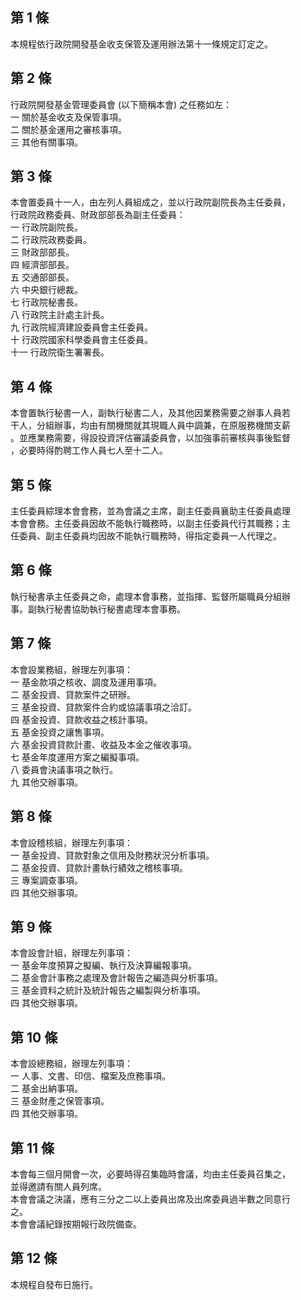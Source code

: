 第 1 條
-------
本規程依行政院開發基金收支保管及運用辦法第十一條規定訂定之。

第 2 條
-------
行政院開發基金管理委員會 (以下簡稱本會) 之任務如左：  
一  關於基金收支及保管事項。  
二  關於基金運用之審核事項。  
三  其他有關事項。

第 3 條
-------
本會置委員十一人，由左列人員組成之，並以行政院副院長為主任委員，  
行政院政務委員、財政部部長為副主任委員：  
一  行政院副院長。  
二  行政院政務委員。  
三  財政部部長。  
四  經濟部部長。  
五  交通部部長。  
六  中央銀行總裁。  
七  行政院秘書長。  
八  行政院主計處主計長。  
九  行政院經濟建設委員會主任委員。  
十  行政院國家科學委員會主任委員。  
十一  行政院衛生署署長。

第 4 條
-------
本會置執行秘書一人，副執行秘書二人，及其他因業務需要之辦事人員若  
干人，分組辦事，均由有關機關就其現職人員中調兼，在原服務機關支薪  
。並應業務需要，得設投資評估審議委員會，以加強事前審核與事後監督  
，必要時得酌聘工作人員七人至十二人。

第 5 條
-------
主任委員綜理本會會務，並為會議之主席，副主任委員襄助主任委員處理  
本會會務。主任委員因故不能執行職務時，以副主任委員代行其職務；主  
任委員、副主任委員均因故不能執行職務時，得指定委員一人代理之。

第 6 條
-------
執行秘書承主任委員之命，處理本會事務，並指揮、監督所屬職員分組辦  
事。副執行秘書協助執行秘書處理本會事務。

第 7 條
-------
本會設業務組，辦理左列事項：  
一  基金款項之核收、調度及運用事項。  
二  基金投資、貸款案件之研辦。  
三  基金投資、貸款案件合約或協議事項之洽訂。  
四  基金投資、貸款收益之核計事項。  
五  基金投資之讓售事項。  
六  基金投資貸款計畫、收益及本金之催收事項。  
七  基金年度運用方案之編擬事項。  
八  委員會決議事項之執行。  
九  其他交辦事項。

第 8 條
-------
本會設稽核組，辦理左列事項：  
一  基金投資、貸款對象之信用及財務狀況分析事項。  
二  基金投資、貸款計畫執行績效之稽核事項。  
三  專案調查事項。  
四  其他交辦事項。

第 9 條
-------
本會設會計組，辦理左列事項：  
一  基金年度預算之擬編、執行及決算編報事項。  
二  基金會計事務之處理及會計報告之編造與分析事項。  
三  基金資料之統計及統計報告之編製與分析事項。  
四  其他交辦事項。

第 10 條
--------
本會設總務組，辦理左列事項：  
一  人事、文書、印信、檔案及庶務事項。  
二  基金出納事項。  
三  基金財產之保管事項。  
四  其他交辦事項。

第 11 條
--------
本會每三個月開會一次，必要時得召集臨時會議，均由主任委員召集之，  
並得邀請有關人員列席。  
本會會議之決議，應有三分之二以上委員出席及出席委員過半數之同意行  
之。  
本會會議紀錄按期報行政院備查。

第 12 條
--------
本規程自發布日施行。

